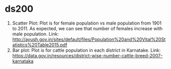 # ds200

1. Scatter Plot: Plot is for female population vs male population from 1901 to 2011. As expected, we can see that number of females increase with male population. Link: http://ayush.gov.in/sites/default/files/Population%20and%20Vital%20Statistics%20Table2015.pdf
2. Bar plot: Plot is for cattle population in each district in Karnatake. Link: https://data.gov.in/resources/district-wise-number-cattle-breed-2007-karnataka
